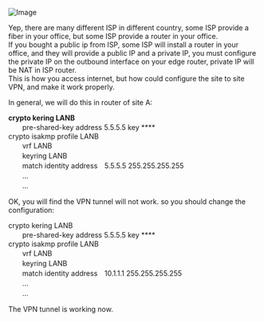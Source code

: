 ![Image](https://github.com/silence-kai/IPsecVPN/blob/master/L2L%20VPN%20problems/L2L%20VPN%20under%20the%20NAT.png)  


Yep, there are many different ISP in different country, some ISP provide a fiber in your office, but some ISP provide a router in your office.  
If you bought a public ip from ISP, some ISP will install a router in your office, and they will provide a public IP and a private IP, you must configure the private IP on the outbound interface on your edge router, private IP will be NAT in ISP router.  
This is how you access internet, but how could configure the site to site VPN, and make it work properly.  

In general, we will do this in router of site A:  

**crypto kering LANB**  
　　pre-shared-key address 5.5.5.5 key ****  
crypto isakmp profile LANB  
　　vrf LANB  
　　keyring LANB  
　　match identity address　5.5.5.5 255.255.255.255  
　　...  
　　...  
  
OK, you will find the VPN tunnel will not work. so you should change the configuration:  

crypto kering LANB  
　　pre-shared-key address 5.5.5.5 key ****  
crypto isakmp profile LANB  
　　vrf LANB  
　　keyring LANB  
　　match identity address　10.1.1.1 255.255.255.255  
　　...  
　　...  

The VPN tunnel is working now.
